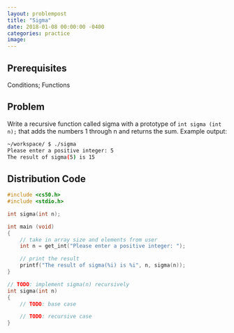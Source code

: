 ```yaml
---
layout: problempost
title: "Sigma"
date: 2018-01-08 00:00:00 -0400
categories: practice
image:
---
```


## Prerequisites
Conditions; Functions

## Problem
Write a recursive function called sigma with a prototype of `int sigma (int n);` that adds the numbers 1 through n and returns the sum. Example output:
```bash
~/workspace/ $ ./sigma
Please enter a positive integer: 5
The result of sigma(5) is 15
```

## Distribution Code
```c
#include <cs50.h>
#include <stdio.h>

int sigma(int n);

int main (void)
{
    // take in array size and elements from user
    int n = get_int("Please enter a positive integer: ");

    // print the result
    printf("The result of sigma(%i) is %i", n, sigma(n));
}

// TODO: implement sigma(n) recursively
int sigma(int n)
{
    // TODO: base case

    // TODO: recursive case
}
```
